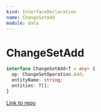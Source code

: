```yaml
---
kind: InterfaceDeclaration
name: ChangeSetAdd
module: data
---
```


# ChangeSetAdd

```ts
interface ChangeSetAdd<T = any> {
  op: ChangeSetOperation.Add;
  entityName: string;
  entities: T[];
}
```

[Link to repo](https://github.com/ngrx/platform/blob/master/modules/data/src/actions/entity-cache-change-set.ts#L9-L13)
